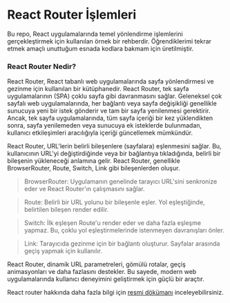 # React Router İşlemleri
Bu repo, React uygulamalarında temel yönlendirme işlemlerini gerçekleştirmek için kullanılan örnek bir rehberdir. Öğrendiklerimi tekrar etmek amaçlı unuttuğum esnada kodlara bakmam için üretilmiştir.
### React Router Nedir?

React Router, React tabanlı web uygulamalarında sayfa yönlendirmesi ve gezinme için kullanılan bir kütüphanedir. React Router, tek sayfa uygulamalarının (SPA) çoklu sayfa gibi davranmasını sağlar. Geleneksel çok sayfalı web uygulamalarında, her bağlantı veya sayfa değişikliği genellikle sunucuya yeni bir istek gönderir ve tam bir sayfa yenilenmesi gerektirir. Ancak, tek sayfa uygulamalarında, tüm sayfa içeriği bir kez yüklendikten sonra, sayfa yenilemeden veya sunucuya ek isteklerde bulunmadan, kullanıcı etkileşimleri aracılığıyla içeriği güncellemek mümkündür.

React Router, URL'lerin belirli bileşenlere (sayfalara) eşlenmesini sağlar. Bu, kullanıcının URL'yi değiştirdiğinde veya bir bağlantıya tıkladığında, belirli bir bileşenin yükleneceği anlamına gelir. React Router, genellikle BrowserRouter, Route, Switch, Link gibi bileşenlerden oluşur.

>BrowserRouter: Uygulamanın genelinde tarayıcı URL'sini senkronize eder ve React Router'ın çalışmasını sağlar.

>Route: Belirli bir URL yolunu bir bileşenle eşler. Yol eşleştiğinde, belirtilen bileşen render edilir.

>Switch: İlk eşleşen Route'u render eder ve daha fazla eşleşme yapmaz. Bu, çoklu yol eşleştirmelerinde istenmeyen davranışları önler.

>Link: Tarayıcıda gezinme için bir bağlantı oluşturur. Sayfalar arasında geçiş yapmak için kullanılır.

React Router, dinamik URL parametreleri, gömülü rotalar, geçiş animasyonları ve daha fazlasını destekler. Bu sayede, modern web uygulamalarında kullanıcı deneyimini geliştirmek için güçlü bir araçtır.

React router hakkında daha fazla bilgi için [resmi dökümanı](https://reactrouter.com/en/main) inceleyebilirsiniz.  